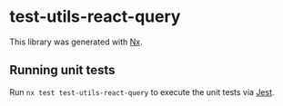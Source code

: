 # test-utils-react-query

This library was generated with [Nx](https://nx.dev).

## Running unit tests

Run `nx test test-utils-react-query` to execute the unit tests via [Jest](https://jestjs.io).
